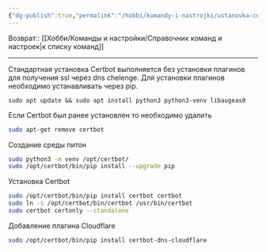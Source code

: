 ```yaml
---
{"dg-publish":true,"permalink":"/hobbi/komandy-i-nastrojki/ustanovka-certbot-s-plaginom-cloudflare-dns/"}
---
```


Возврат:: [[Хобби/Команды и настройки/Справочник команд и настроек\|к списку команд]]

---
Стандартная установка Certbot выполняется без установки плагинов для получения ssl через dns chelenge. Для установки плагинов необходимо устанавливать через pip.

```shell
sudo apt update && sudo apt install python3 python3-venv libaugeas0
```

Если Certbot был ранее установлен то необходимо удалить

```sh
sudo apt-get remove certbot
```

Создание среды питон
```sh
sudo python3 -m venv /opt/certbot/
sudo /opt/certbot/bin/pip install --upgrade pip
```

Установка Certbot
```sh
sudo /opt/certbot/bin/pip install certbot certbot
sudo ln -s /opt/certbot/bin/certbot /usr/bin/certbot
sudo certbot certonly --standalone
```

Добавление плагина Cloudflare
```sh
sudo /opt/certbot/bin/pip install certbot-dns-cloudflare
```